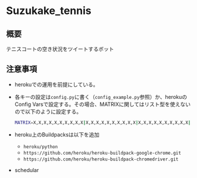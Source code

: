 # Suzukake_tennis
## 概要
テニスコートの空き状況をツイートするボット
## 注意事項
* herokuでの運用を前提にしている。

* 各キーの設定は`config.py`に書く（`config_example.py`参照）か、herokuのConfig Varsで設定する。その場合、MATRIXに関してはリスト型を使えないので以下のように設定する。
  ```bash
  MATRIX=X,X,X,X,X,X,X,X,X,X|X,X,X,X,X,X,X,X,X,X|X,X,X,X,X,X,X,X,X,X|X,X,X,X,X,X,X,X,X,X|X,X,X,X,X,X,X,X,X,X|X,X,X,X,X,X,X,X,X,X|X,X,X,X,X,X,X,X,X,X
  ```
* heroku上のBuildpacksは以下を追加

  * `heroku/python`
  * `https://github.com/heroku/heroku-buildpack-google-chrome.git`
  * `https://github.com/heroku/heroku-buildpack-chromedriver.git`

* schedular